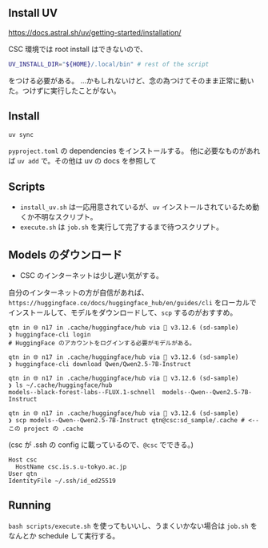 ## Install UV

https://docs.astral.sh/uv/getting-started/installation/

CSC 環境では root install はできないので、

```bash
UV_INSTALL_DIR="${HOME}/.local/bin" # rest of the script
```

をつける必要がある。
...かもしれないけど、念の為つけてそのまま正常に動いた。つけずに実行したことがない。

## Install

```bash
uv sync
```

`pyproject.toml` の dependencies をインストールする。
他に必要なものがあれば `uv add` で。その他は uv の docs を参照して

## Scripts

- `install_uv.sh` は一応用意されているが、`uv` インストールされているため動くか不明なスクリプト。
- `execute.sh` は `job.sh` を実行して完了するまで待つスクリプト。

## Models のダウンロード

- CSC のインターネットは少し遅い気がする。

自分のインターネットの方が自信があれば、`https://huggingface.co/docs/huggingface_hub/en/guides/cli` をローカルでインストールして、モデルをダウンロードして、`scp` するのがおすすめ。

```
qtn in 🌐 n17 in .cache/huggingface/hub via 🐍 v3.12.6 (sd-sample)
❯ huggingface-cli login
# HuggingFace のアカウントをログインする必要がモデルがある。

qtn in 🌐 n17 in .cache/huggingface/hub via 🐍 v3.12.6 (sd-sample)
❯ huggingface-cli download Qwen/Qwen2.5-7B-Instruct

qtn in 🌐 n17 in .cache/huggingface/hub via 🐍 v3.12.6 (sd-sample)
❯ ls ~/.cache/huggingface/hub
models--black-forest-labs--FLUX.1-schnell  models--Qwen--Qwen2.5-7B-Instruct

qtn in 🌐 n17 in .cache/huggingface/hub via 🐍 v3.12.6 (sd-sample)
❯ scp models--Qwen--Qwen2.5-7B-Instruct qtn@csc:sd_sample/.cache # <-- この project の .cache
```

(csc が .ssh の config に載っているので、`@csc` でできる。)
```
Host csc
  HostName csc.is.s.u-tokyo.ac.jp                                                              User qtn                                                                                     IdentityFile ~/.ssh/id_ed25519
```

## Running

`bash scripts/execute.sh` を使ってもいいし、うまくいかない場合は `job.sh` をなんとか schedule して実行する。
